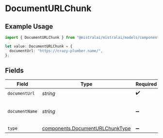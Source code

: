 # DocumentURLChunk

## Example Usage

```typescript
import { DocumentURLChunk } from "@mistralai/mistralai/models/components";

let value: DocumentURLChunk = {
  documentUrl: "https://crazy-plumber.name/",
};
```

## Fields

| Field                                                                              | Type                                                                               | Required                                                                           | Description                                                                        |
| ---------------------------------------------------------------------------------- | ---------------------------------------------------------------------------------- | ---------------------------------------------------------------------------------- | ---------------------------------------------------------------------------------- |
| `documentUrl`                                                                      | *string*                                                                           | :heavy_check_mark:                                                                 | N/A                                                                                |
| `documentName`                                                                     | *string*                                                                           | :heavy_minus_sign:                                                                 | The filename of the document                                                       |
| `type`                                                                             | [components.DocumentURLChunkType](../../models/components/documenturlchunktype.md) | :heavy_minus_sign:                                                                 | N/A                                                                                |